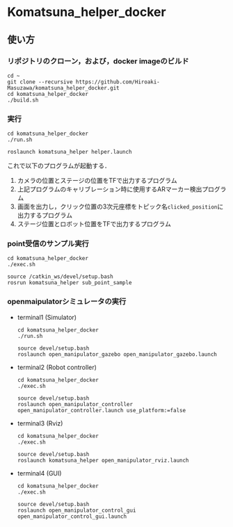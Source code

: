 # Komatsuna_helper_docker
## 使い方
### リポジトリのクローン，および，docker imageのビルド
```
cd ~
git clone --recursive https://github.com/Hiroaki-Masuzawa/komatsuna_helper_docker.git
cd komatsuna_helper_docker
./build.sh
```
### 実行
```
cd komatsuna_helper_docker
./run.sh
```
```
roslaunch komatsuna_helper helper.launch
```
これで以下のプログラムが起動する．
1. カメラの位置とステージの位置をTFで出力するプログラム
1. 上記プログラムのキャリブレーション時に使用するARマーカー検出プログラム
1. 画面を出力し，クリック位置の3次元座標をトピック名`clicked_position`に出力するプログラム
1. ステージ位置とロボット位置をTFで出力するプログラム


### point受信のサンプル実行
```
cd komatsuna_helper_docker
./exec.sh
```
```
source /catkin_ws/devel/setup.bash
rosrun komatsuna_helper sub_point_sample
```

### openmaipulatorシミュレータの実行
- terminal1 (Simulator)
    ```
    cd komatsuna_helper_docker
    ./run.sh
    ```
    ```
    source devel/setup.bash
    roslaunch open_manipulator_gazebo open_manipulator_gazebo.launch
    ```
- terminal2 (Robot controller)
    ```
    cd komatsuna_helper_docker
    ./exec.sh
    ```
    ```
    source devel/setup.bash
    roslaunch open_manipulator_controller open_manipulator_controller.launch use_platform:=false
    ```
- terminal3 (Rviz)
    ```
    cd komatsuna_helper_docker
    ./exec.sh
    ```
    ```
    source devel/setup.bash
    roslaunch komatsuna_helper open_manipulator_rviz.launch
    ```
- terminal4 (GUI)
    ```
    cd komatsuna_helper_docker
    ./exec.sh
    ```
    ```
    source devel/setup.bash
    roslaunch open_manipulator_control_gui open_manipulator_control_gui.launch 
    ```
